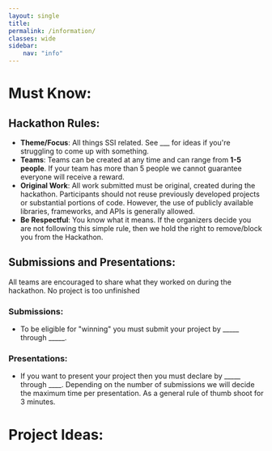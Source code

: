 ```yaml
---
layout: single
title: 
permalink: /information/
classes: wide
sidebar:
    nav: "info"
---
```


# Must Know:

## Hackathon Rules:
- **Theme/Focus**: All things SSI related. See ___ for ideas if you're struggling to come up with something.
- **Teams**: Teams can be created at any time and can range from **1-5 people**. If your team has more than 5 people we cannot guarantee everyone will receive a reward.
- **Original Work**: All work submitted must be original, created during the hackathon. Participants should not reuse previously developed projects or substantial portions of code. However, the use of publicly available libraries, frameworks, and APIs is generally allowed.
- **Be Respectful**: You know what it means. If the organizers decide you are not following this simple rule, then we hold the right to remove/block you from the Hackathon.

## Submissions and Presentations:

All teams are encouraged to share what they worked on during the hackathon. No project is too unfinished

### Submissions:
- To be eligible for "winning" you must submit your project by _____ through _____.


### Presentations:
- If you want to present your project then you must declare by _____ through ____. Depending on the number of submissions we will decide the maximum time per presentation. As a general rule of thumb shoot for 3 minutes.








# Project Ideas:


<!-- # Guidelines

Work together to create innovative solutions for decentralized identity technology. Each track has example prompts that could be used for building a solution. You are only expected to select one of the prompts below. All of the tracks will be judged equally. Collaborating in teams is highly encouraged!


## Track 1 - Use Cases

- Browsing the internet feels anything but private these days due to constant surveillance, data breaches, and lack of control. How can decentralized identity be leveraged to ensure privacy and protect our identities when we’re interacting online?
- More than 1.1 billion people have no official, legally-recognized identity which prevents access to everything from basic services to banking, education, and more. How can decentralized identity technology empower these individuals?
- The metaverse enables new digital experiences that require new ways of using and sharing our digital identities. How can we leverage decentralized identity technology to enhance how we interact in the metaverse?


## Track 2 - Features

- How would you create a new digital identity for the future that is shareable and private?
- What is the best way to render a Verifiable Credential in a product considering both technical requirements and user experience?
- How can biometrics be incorporated into the issuance and/or verification process for Verifiable Credentials?


## Track 3 - Choose your own adventure
- Create something new, interesting, and/or provoking that embraces decentralized identity!

<br/>

# Deliverables

Submissions and demos can be shared in the following ways:
- Mockups
- Wireframes
- Technical Proof of Concept
- Powerpoint presentation

<br/>

# Submission deadline

for example: teams should post to the Submissions Discord channel by {date, time} to be considered. Each submission should include:
- Team name
- Team participants
- Solution description

<br/>

# Demos

for example: teams should prepare a 2-3 minute presentation to be shared during the closing ceremony, judges may ask questions as part of the demonstration

<br/>

# Judging Criteria

**Fundamentals** - How well does the solution consider and showcase concepts core to decentralized identity?

**Functionality** - Is this a solution that can be realistically implemented? To what extent has the team attempted to demonstrate functionality?

**Usefulness** - Is the solution practical and useful? Does the solution consider real-world adoption?

**Creativity** - How innovative is the solution? -->
